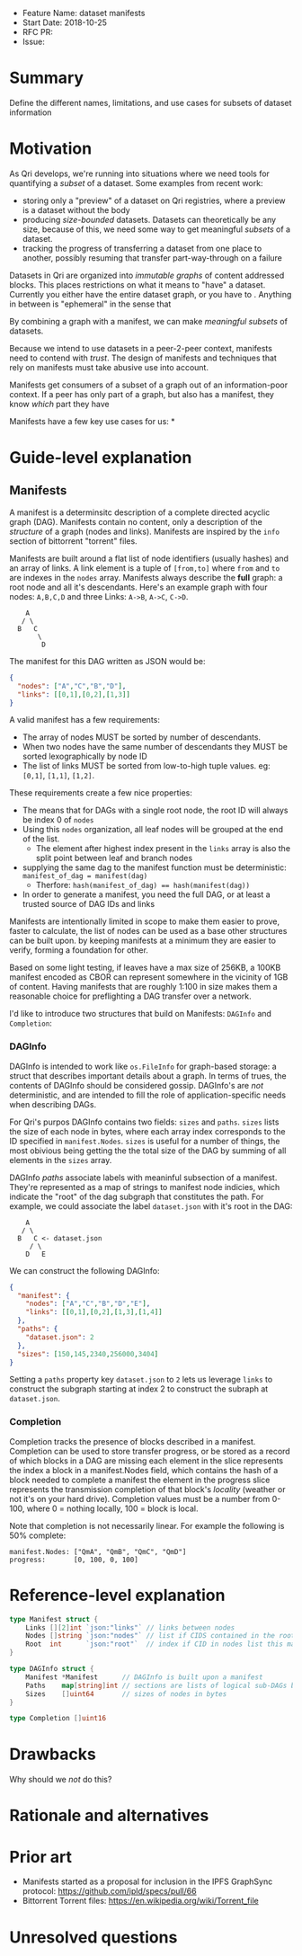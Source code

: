 - Feature Name: dataset manifests
- Start Date: 2018-10-25
- RFC PR: <!-- (leave this empty) -->
- Issue: <!-- (leave this empty) -->

# Summary
[summary]: #summary

Define the different names, limitations, and use cases for subsets of dataset information

# Motivation
[motivation]: #motivation

As Qri develops, we're running into situations where we need tools for quantifying a _subset_ of a dataset. Some examples from recent work:

* storing only a "preview" of a dataset on Qri registries, where a preview is a dataset without the body
* producing _size-bounded_  datasets. Datasets can theoretically be any size, because of this, we need some way to get meaningful _subsets_ of a dataset. 
* tracking the progress of transferring a dataset from one place to another, possibly resuming that transfer part-way-through on a failure

Datasets in Qri are organized into _immutable graphs_ of content addressed blocks. This places restrictions on what it means to "have" a dataset. Currently you either have the entire dataset graph, or you have to . Anything in between is "ephemeral" in the sense that 

By combining a graph with a manifest, we can make _meaningful subsets_ of datasets.

Because we intend to use datasets in a peer-2-peer context, manifests need to contend with _trust_. The design of manifests and techniques that rely on manifests must take abusive use into account.

Manifests get consumers of a subset of a graph out of an information-poor context. If a peer has only part of a graph, but also has a manifest, they know _which_ part they have

Manifests have a few key use cases for us:
* 


# Guide-level explanation
[guide-level-explanation]: #guide-level-explanation

## Manifests
A manifest is a determinsitc description of a complete directed acyclic graph (DAG). Manifests contain no content, only a description of the _structure_ of a graph (nodes and links). Manifests are inspired by the `info` section of bittorrent "torrent" files. 

Manifests are built around a flat list of node identifiers (usually hashes) and an array of links. A link element is a tuple of `[from,to]` where `from` and `to` are indexes in the `nodes` array. Manifests always describe the **full** graph: a root node and all it's descendants. Here's an example graph with four nodes: `A,B,C,D` and three Links: `A->B`, `A->C`, `C->D`.
```
    A
   / \
  B   C
       \
        D
```

The manifest for this DAG written as JSON would be:
```json
{
  "nodes": ["A","C","B","D"],
  "links": [[0,1],[0,2],[1,3]]
}
```

A valid manifest has a few requirements:
* The array of nodes MUST be sorted by number of descendants. 
* When two nodes have the same number of descendants they MUST be sorted lexographically by node ID
* The list of links MUST be sorted from low-to-high tuple values. eg: `[0,1]`, `[1,1]`, `[1,2]`.

These requirements create a few nice properties:
* The means that for DAGs with a single root node, the root ID will always be index 0 of `nodes`
* Using this `nodes` organization, all leaf nodes will be grouped at the end of the list. 
  * The element after highest index present in the `links` array is also the split point between leaf and branch nodes
* supplying the same dag to the manifest function must be deterministic: `manifest_of_dag = manifest(dag)`
  * Therfore: `hash(manifest_of_dag) == hash(manifest(dag))`
* In order to generate a manifest, you need the full DAG, or at least a trusted source of DAG IDs and links

Manifests are intentionally limited in scope to make them easier to prove, faster to calculate, the list of nodes can be used as a base other structures can be built upon. by keeping manifests at a minimum they are easier to verify, forming a foundation for other.

Based on some light testing, if leaves have a max size of 256KB, a 100KB manifest encoded as CBOR can represent somewhere in the vicinity of 1GB of content. Having manifests that are roughly 1:100 in size makes them a reasonable choice for preflighting a DAG transfer over a network.

I'd like to introduce two structures that build on Manifests: `DAGInfo` and `Completion`:

### DAGInfo
DAGInfo is intended to work like `os.FileInfo` for graph-based storage: a struct that describes important details about a graph. In terms of trues, the contents of DAGInfo should be considered gossip. DAGInfo's are *not* deterministic, and are intended to fill the role of application-specific needs when describing DAGs. 

For Qri's purpos DAGInfo contains two fields: `sizes` and `paths`. `sizes` lists the size of each node in bytes, where each array index corresponds to the ID specified in `manifest.Nodes`. `sizes` is useful for a number of things, the most obivious being getting the the total size of the DAG by summing of all elements in the `sizes` array.

DAGInfo _paths_ associate labels with meaninful subsection of a manifest. They're represented as a map of strings to manifest node indicies, which indicate the "root" of the dag subgraph that constitutes the path. For example, we could associate the label `dataset.json` with it's root in the DAG:

```
    A
   / \
  B   C <- dataset.json
     / \
    D   E
```

We can construct the following DAGInfo:
```json
{
  "manifest": {
    "nodes": ["A","C","B","D","E"],
    "links": [[0,1],[0,2],[1,3],[1,4]]
  },
  "paths": {
    "dataset.json": 2
  },
  "sizes": [150,145,2340,256000,3404]
}
```

Setting a `paths` property key `dataset.json` to `2` lets us leverage `links` to construct the subgraph starting at index 2 to construct the subraph at `dataset.json`.


### Completion
Completion tracks the presence of blocks described in a manifest. Completion can be used to store transfer progress, or be stored as a record of which blocks in a DAG are missing each element in the slice represents the index a block in a manifest.Nodes field, which contains the hash of a block needed to complete a manifest the element in the progress slice represents the transmission completion of that block's _locality_ (weather or not it's on your hard drive). Completion values must be a number from 0-100, where 0 = nothing locally, 100 = block is local.

Note that completion is not necessarily linear. For example the following is 50% complete:
```
manifest.Nodes: ["QmA", "QmB", "QmC", "QmD"]
progress:       [0, 100, 0, 100]
```

# Reference-level explanation
[reference-level-explanation]: #reference-level-explanation

```go
type Manifest struct {
	Links [][2]int `json:"links"` // links between nodes
	Nodes []string `json:"nodes"` // list if CIDS contained in the root dag
	Root  int      `json:"root"`  // index if CID in nodes list this manifest is about. The subject of the manifest
}

type DAGInfo struct {
	Manifest *Manifest      // DAGInfo is built upon a manifest
	Paths    map[string]int // sections are lists of logical sub-DAGs by positions in the nodes list
	Sizes    []uint64       // sizes of nodes in bytes
}

type Completion []uint16
```

# Drawbacks
[drawbacks]: #drawbacks

Why should we *not* do this?

# Rationale and alternatives
[rationale-and-alternatives]: #rationale-and-alternatives

<!-- - Why is this design the best in the space of possible designs?
- What other designs have been considered and what is the rationale for not choosing them?
- What is the impact of not doing this? -->

# Prior art
[prior-art]: #prior-art

* Manifests started as a proposal for inclusion in the IPFS GraphSync protocol: https://github.com/ipld/specs/pull/66
* Bittorrent Torrent files: https://en.wikipedia.org/wiki/Torrent_file

# Unresolved questions
[unresolved-questions]: #unresolved-questions